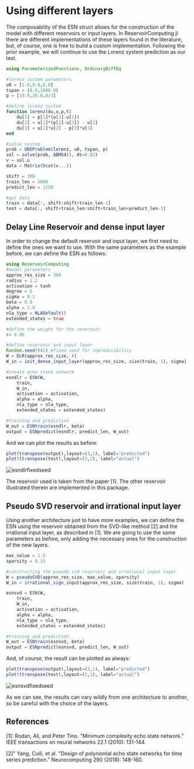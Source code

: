 # Using different layers

The composability of the ESN struct allows for the construction of the model with different reservoirs or input layers. In ReservoirComputing.jl there are different implementations of these layers found in the literature, but, of course, one is free to build a custom implementation. Following the prior example, we will continue to use the Lorenz system prediction as our test.

```julia
using ParameterizedFunctions, OrdinaryDiffEq

#lorenz system parameters
u0 = [1.0,0.0,0.0]                       
tspan = (0.0,1000.0)                      
p = [10.0,28.0,8/3]

#define lorenz system
function lorenz(du,u,p,t)
    du[1] = p[1]*(u[2]-u[1])
    du[2] = u[1]*(p[2]-u[3]) - u[2]
    du[3] = u[1]*u[2] - p[3]*u[3]
end

#solve system
prob = ODEProblem(lorenz, u0, tspan, p)  
sol = solve(prob, ABM54(), dt=0.02)   
v = sol.u
data = Matrix(hcat(v...))

shift = 300
train_len = 5000
predict_len = 1250

#get data
train = data[:, shift:shift+train_len-1]
test = data[:, shift+train_len:shift+train_len+predict_len-1]
```

## Delay Line Reservoir and dense input layer
In order to change the default reservoir and input layer, we first need to define the ones we want to use. With the same parameters as the example before, we can define the ESN as follows:

```julia
using ReservoirComputing
#model parameters
approx_res_size = 300
radius = 1.2
activation = tanh
degree = 6
sigma = 0.1
beta = 0.0
alpha = 1.0
nla_type = NLADefault()
extended_states = true

#define the weight for the reservoir
r= 0.95

#define reservoir and input layer
Random.seed!(42) #fixed seed for reproducibility
W = DLR(approx_res_size, r)
W_in = init_dense_input_layer(approx_res_size, size(train, 1), sigma)

#create echo state network  
esndlr = ESN(W,
    train,
    W_in,
    activation = activation,
    alpha = alpha,
    nla_type = nla_type,
    extended_states = extended_states)

#training and prediction
W_out = ESNtrain(esndlr, beta)
output = ESNpredict(esndlr, predict_len, W_out)
```
And we can plot the results as before:
```julia
plot(transpose(output),layout=(3,1), label="predicted")
plot!(transpose(test),layout=(3,1), label="actual")
```

![esndlrfixedseed](https://user-images.githubusercontent.com/10376688/90959227-ffbe1d00-e499-11ea-8a0a-c4ba95ddb29a.png)

The reservoir used is taken from the paper \[1\]. The other reservoir illustrated therein are implemented in this package.

## Pseudo SVD reservoir and irrational input layer
Using another architecture just to have more examples, we can define the ESN using the reservoir obtained from the SVD-like method \[2\] and the irrational input layer, as described in \[1\]. We are going to use the same parameters as before, only adding the necessary ones for the construction of the new layers.

```julia
max_value = 1.5
sparsity = 0.15

#constructing the pseudo svd reservoir and irrational input layer
W = pseudoSVD(approx_res_size, max_value, sparsity)
W_in = irrational_sign_input(approx_res_size, size(train, 1), sigma)

esnsvd = ESN(W,
    train,
    W_in,
    activation = activation,
    alpha = alpha,
    nla_type = nla_type,
    extended_states = extended_states)

#training and prediction
W_out = ESNtrain(esnsvd, beta)
output = ESNpredict(esnsvd, predict_len, W_out)
```
And, of course, the result can be plotted as always:
```julia
plot(transpose(output),layout=(3,1), label="predicted")
plot!(transpose(test),layout=(3,1), label="actual")
```
![esnsvdfixedseed](https://user-images.githubusercontent.com/10376688/90959522-f59d1e00-e49b-11ea-9b34-9e88ae3b4adf.png)

As we can see, the results can vary wildly from one architecture to another, so be careful with the choice of the layers.

## References

\[1\]: Rodan, Ali, and Peter Tino. "Minimum complexity echo state network." IEEE transactions on neural networks 22.1 (2010): 131-144.

\[2\]" Yang, Cuili, et al. "Design of polynomial echo state networks for time series prediction." Neurocomputing 290 (2018): 148-160.
